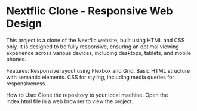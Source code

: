 # Nextflic Clone - Responsive Web Design
This project is a clone of the Nextflic website, built using HTML and CSS only. It is designed to be fully responsive, ensuring an optimal viewing experience across various devices, including desktops, tablets, and mobile phones.

Features:
Responsive layout using Flexbox and Grid.
Basic HTML structure with semantic elements.
CSS for styling, including media queries for responsiveness.

How to Use:
Clone the repository to your local machine.
Open the index.html file in a web browser to view the project.
